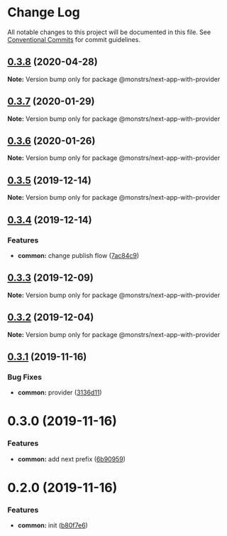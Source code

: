 # Change Log

All notable changes to this project will be documented in this file.
See [Conventional Commits](https://conventionalcommits.org) for commit guidelines.

## [0.3.8](https://github.com/monstrs-lab/nextjs-modules/compare/@monstrs/next-app-with-provider@0.3.7...@monstrs/next-app-with-provider@0.3.8) (2020-04-28)

**Note:** Version bump only for package @monstrs/next-app-with-provider

## [0.3.7](https://github.com/monstrs-lab/nextjs-modules/compare/@monstrs/next-app-with-provider@0.3.6...@monstrs/next-app-with-provider@0.3.7) (2020-01-29)

**Note:** Version bump only for package @monstrs/next-app-with-provider

## [0.3.6](https://github.com/monstrs-lab/nextjs-modules/compare/@monstrs/next-app-with-provider@0.3.5...@monstrs/next-app-with-provider@0.3.6) (2020-01-26)

**Note:** Version bump only for package @monstrs/next-app-with-provider

## [0.3.5](https://github.com/monstrs-lab/nextjs-modules/compare/@monstrs/next-app-with-provider@0.3.4...@monstrs/next-app-with-provider@0.3.5) (2019-12-14)

**Note:** Version bump only for package @monstrs/next-app-with-provider

## [0.3.4](https://github.com/monstrs-lab/nextjs-modules/compare/@monstrs/next-app-with-provider@0.3.3...@monstrs/next-app-with-provider@0.3.4) (2019-12-14)

### Features

- **common:** change publish flow ([7ac84c9](https://github.com/monstrs-lab/nextjs-modules/commit/7ac84c94b89cd2ab5cf62c398c45d447567dd682))

## [0.3.3](https://github.com/monstrs-lab/nextjs-modules/compare/@monstrs/next-app-with-provider@0.3.2...@monstrs/next-app-with-provider@0.3.3) (2019-12-09)

**Note:** Version bump only for package @monstrs/next-app-with-provider

## [0.3.2](https://github.com/monstrs-lab/nextjs-modules/compare/@monstrs/next-app-with-provider@0.3.1...@monstrs/next-app-with-provider@0.3.2) (2019-12-04)

**Note:** Version bump only for package @monstrs/next-app-with-provider

## [0.3.1](https://github.com/monstrs-lab/nextjs-modules/compare/@monstrs/next-app-with-provider@0.3.0...@monstrs/next-app-with-provider@0.3.1) (2019-11-16)

### Bug Fixes

- **common:** provider ([3136d11](https://github.com/monstrs-lab/nextjs-modules/commit/3136d11bbe35c96060a8725550a09b675d497013))

# 0.3.0 (2019-11-16)

### Features

- **common:** add next prefix ([6b90959](https://github.com/monstrs-lab/nextjs-modules/commit/6b90959f86b8f0fb7bf1e64bd1ccf00b6d664188))

# 0.2.0 (2019-11-16)

### Features

- **common:** init ([b80f7e6](https://github.com/monstrs-lab/nextjs-modules/commit/b80f7e6c4c3e1853c835070ea30980096986a616))
